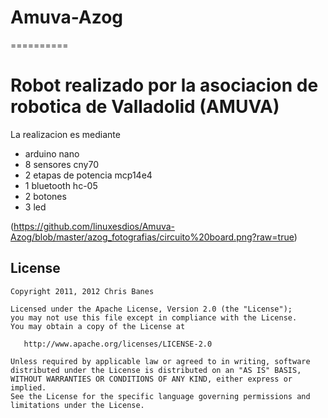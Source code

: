 
# Amuva-Azog
==========
# Robot realizado por la asociacion  de robotica de Valladolid (AMUVA)

La realizacion es mediante 
 - arduino nano
 - 8 sensores cny70 
 - 2 etapas de potencia mcp14e4 
 - 1 bluetooth hc-05
 - 2 botones
 - 3 led 
 
(https://github.com/linuxesdios/Amuva-Azog/blob/master/azog_fotografias/circuito%20board.png?raw=true)


## License

    Copyright 2011, 2012 Chris Banes

    Licensed under the Apache License, Version 2.0 (the "License");
    you may not use this file except in compliance with the License.
    You may obtain a copy of the License at

       http://www.apache.org/licenses/LICENSE-2.0

    Unless required by applicable law or agreed to in writing, software
    distributed under the License is distributed on an "AS IS" BASIS,
    WITHOUT WARRANTIES OR CONDITIONS OF ANY KIND, either express or implied.
    See the License for the specific language governing permissions and
    limitations under the License.